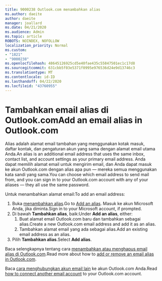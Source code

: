 ```yaml
---
title: 9000238 Outlook.com menambahkan alias
ms.author: daeite
author: daeite
manager: joallard
ms.date: 04/21/2020
ms.audience: Admin
ms.topic: article
ROBOTS: NOINDEX, NOFOLLOW
localization_priority: Normal
ms.custom:
- "1821"
- "9000238"
ms.openlocfilehash: 48645126925cd5e40fae435c55847501ec1c17d8
ms.sourcegitcommit: 631cbb5f03e5371f0995e976536d24e9d13746c3
ms.translationtype: MT
ms.contentlocale: id-ID
ms.lasthandoff: 04/22/2020
ms.locfileid: "43760955"
---
```

# <a name="add-an-email-alias-in-outlookcom"></a><span data-ttu-id="a662c-102">Tambahkan email alias di Outlook.com</span><span class="sxs-lookup"><span data-stu-id="a662c-102">Add an email alias in Outlook.com</span></span>

<span data-ttu-id="a662c-103">Alias adalah alamat email tambahan yang menggunakan kotak masuk, daftar kontak, dan pengaturan akun yang sama dengan alamat email utama Anda.</span><span class="sxs-lookup"><span data-stu-id="a662c-103">An alias is an additional email address that uses the same inbox, contact list, and account settings as your primary email address.</span></span> <span data-ttu-id="a662c-104">Anda dapat memilih alamat email untuk mengirim email, dan Anda dapat masuk ke akun Outlook.com dengan alias apa pun — mereka semua menggunakan kata sandi yang sama.</span><span class="sxs-lookup"><span data-stu-id="a662c-104">You can choose which email address to send mail from, and you can sign in to your Outlook.com account with any of your aliases — they all use the same password.</span></span>

<span data-ttu-id="a662c-105">Untuk menambahkan alamat email:</span><span class="sxs-lookup"><span data-stu-id="a662c-105">To add an email address:</span></span>

1. <span data-ttu-id="a662c-106">Buka [menambahkan alias](https://go.microsoft.com/fwlink/p/?linkid=864833).</span><span class="sxs-lookup"><span data-stu-id="a662c-106">Go to [Add an alias](https://go.microsoft.com/fwlink/p/?linkid=864833).</span></span> <span data-ttu-id="a662c-107">Masuk ke akun Microsoft Anda, jika diminta.</span><span class="sxs-lookup"><span data-stu-id="a662c-107">Sign in to your Microsoft account, if prompted.</span></span>
2. <span data-ttu-id="a662c-108">Di bawah **Tambahkan alias**, baik:</span><span class="sxs-lookup"><span data-stu-id="a662c-108">Under **Add an alias**, either:</span></span>
    1. <span data-ttu-id="a662c-109">Buat alamat email Outlook.com baru dan tambahkan sebagai alias.</span><span class="sxs-lookup"><span data-stu-id="a662c-109">Create a new Outlook.com email address and add it as an alias.</span></span>
    2. <span data-ttu-id="a662c-110">Tambahkan alamat email yang ada sebagai alias.</span><span class="sxs-lookup"><span data-stu-id="a662c-110">Add an existing email address as an alias.</span></span>
3. <span data-ttu-id="a662c-111">Pilih **Tambahkan alias**.</span><span class="sxs-lookup"><span data-stu-id="a662c-111">Select **Add alias**.</span></span>

<span data-ttu-id="a662c-112">Baca selengkapnya tentang cara [menambahkan atau menghapus email alias di Outlook.com](https://support.office.com/article/459b1989-356d-40fa-a689-8f285b13f1f2?wt.mc_id=Office_Outlook_com_Alchemy).</span><span class="sxs-lookup"><span data-stu-id="a662c-112">Read more about how to [add or remove an email alias in Outlook.com](https://support.office.com/article/459b1989-356d-40fa-a689-8f285b13f1f2?wt.mc_id=Office_Outlook_com_Alchemy).</span></span>  

<span data-ttu-id="a662c-113">Baca [cara menghubungkan akun email lain](https://support.office.com/article/c5224df4-5885-4e79-91ba-523aa743f0ba?wt.mc_id=Office_Outlook_com_Alchemy) ke akun Outlook.com Anda.</span><span class="sxs-lookup"><span data-stu-id="a662c-113">Read [how to connect another email account](https://support.office.com/article/c5224df4-5885-4e79-91ba-523aa743f0ba?wt.mc_id=Office_Outlook_com_Alchemy) to your Outlook.com account.</span></span>